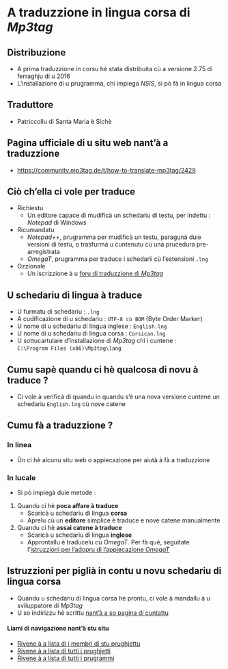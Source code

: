 # A traduzzione in lingua corsa di _Mp3tag_

## Distribuzione
- A prima traduzzione in corsu hè stata distribuita cù a versione 2.75 di ferraghju di u 2016
- L’installazione di u prugramma, chì impiega _NSIS_, si pò fà in lingua corsa

## Traduttore
- Patriccollu di Santa Maria è Sichè

## Pagina ufficiale di u situ web nant’à a traduzzione
- https://community.mp3tag.de/t/how-to-translate-mp3tag/2429

## Ciò ch’ella ci vole per traduce
- Richiestu
  - Un editore capace di mudificà un schedariu di testu, per indettu : _Notepad_ di Windows
- Ricumandatu
  - _Notepad++_, prugramma per mudificà un testu, paragunà duie versioni di testu, o trasfurmà u cuntenutu cù una prucedura pre-arregistrata
  - _OmegaT_, prugramma per traduce i schedarii cù l’estensioni `.lng`
- Ozzionale
  - Un iscrizzione à u [foru di traduzzione di _Mp3tag_](https://community.mp3tag.de/c/development/translations/13)

## U schedariu di lingua à traduce
- U furmatu di schedariu : `.lng`
- A cudificazione di u schedariu : `UTF-8 cù BOM` (Byte Order Marker)
- U nome di u schedariu di lingua inglese : `English.lng`
- U nome di u schedariu di lingua corsa : `Corsican.lng`
- U sottucartulare d’installazione di _Mp3tag_ chì i cuntene :  
  `C:\Program Files (x86)\Mp3tag\lang`

## Cumu sapè quandu ci hè qualcosa di novu à traduce ?
- Ci vole à verificà di quandu in quandu s’è una nova versione cuntene un schedariu `English.lng` cù nove catene

## Cumu fà a traduzzione ?

### In linea
- Ùn ci hè alcunu situ web o appiecazione per aiutà à fà a traduzzione

### In lucale
- Si pò impiegà duie metode :
1. Quandu ci hè __poca affare à traduce__
    - Scaricà u schedariu di lingua __corsa__
	- Aprelu cù un __editore__ simplice è traduce e nove catene manualmente
2. Quandu ci hè __assai catene à traduce__
    - Scaricà u schedariu di lingua __inglese__
    - Approntallu è traducelu cù _OmegaT_. Per fà què, seguitate l’[istruzzioni per l’adopru di l’appiecazione _OmegaT_](OmegaT.md)

## Istruzzioni per piglià in contu u novu schedariu di lingua corsa

- Quandu u schedariu di lingua corsa hè prontu, ci vole à mandallu à u sviluppatore di _Mp3tag_
- U so indirizzu hè scrittu [nant’à a so pagina di cuntattu](https://www.mp3tag.de/en/contact.html)

#### Liami di navigazione nant’à stu situ
- [Rivene à a lista di i membri di stu prughjettu](./)
- [Rivene à a lista di tutti i prughjetti](../)
- [Rivene à a lista di tutti i prugrammi](../../../../#readme)
